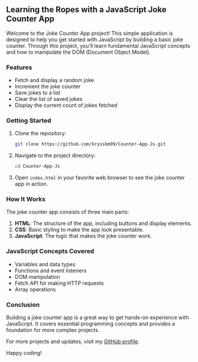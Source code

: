 ## Learning the Ropes with a JavaScript Joke Counter App

Welcome to the Joke Counter App project! This simple application is designed to help you get started with JavaScript by building a basic joke counter. Through this project, you'll learn fundamental JavaScript concepts and how to manipulate the DOM (Document Object Model).

### Features

- Fetch and display a random joke
- Increment the joke counter
- Save jokes to a list
- Clear the list of saved jokes
- Display the current count of jokes fetched

### Getting Started

1. Clone the repository:
    ```bash
    git clone https://github.com/kryssbm99/Counter-App-Js.git
    ```
2. Navigate to the project directory:
    ```bash
    cd Counter-App-Js
    ```
3. Open `index.html` in your favorite web browser to see the joke counter app in action.

### How It Works

The joke counter app consists of three main parts:

1. **HTML**: The structure of the app, including buttons and display elements.
2. **CSS**: Basic styling to make the app look presentable.
3. **JavaScript**: The logic that makes the joke counter work.

### JavaScript Concepts Covered

- Variables and data types
- Functions and event listeners
- DOM manipulation
- Fetch API for making HTTP requests
- Array operations

### Conclusion

Building a joke counter app is a great way to get hands-on experience with JavaScript. It covers essential programming concepts and provides a foundation for more complex projects.

For more projects and updates, visit my [GitHub profile](https://github.com/kryssbm99).

Happy coding!